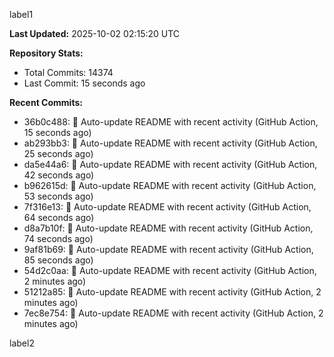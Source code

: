 
label1 
<!-- ACTIVITY_START -->
**Last Updated:** 2025-10-02 02:15:20 UTC

**Repository Stats:**
- Total Commits: 14374
- Last Commit: 15 seconds ago

**Recent Commits:**
- 36b0c488: 🤖 Auto-update README with recent activity (GitHub Action, 15 seconds ago)
- ab293bb3: 🤖 Auto-update README with recent activity (GitHub Action, 25 seconds ago)
- da5e44a6: 🤖 Auto-update README with recent activity (GitHub Action, 42 seconds ago)
- b962615d: 🤖 Auto-update README with recent activity (GitHub Action, 53 seconds ago)
- 7f316e13: 🤖 Auto-update README with recent activity (GitHub Action, 64 seconds ago)
- d8a7b10f: 🤖 Auto-update README with recent activity (GitHub Action, 74 seconds ago)
- 9af81b69: 🤖 Auto-update README with recent activity (GitHub Action, 85 seconds ago)
- 54d2c0aa: 🤖 Auto-update README with recent activity (GitHub Action, 2 minutes ago)
- 51212a85: 🤖 Auto-update README with recent activity (GitHub Action, 2 minutes ago)
- 7ec8e754: 🤖 Auto-update README with recent activity (GitHub Action, 2 minutes ago)
<!-- ACTIVITY_END -->

label2

